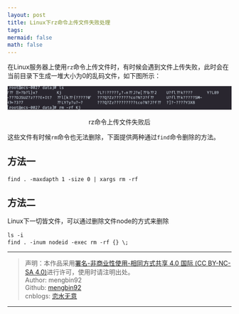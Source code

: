```yaml
---
layout: post
title: Linux下rz命令上传文件失败处理
tags: 
mermaid: false
math: false
---  
```


在Linux服务器上使用`rz`命令上传文件时，有时候会遇到文件上传失败，此时会在当前目录下生成一堆大小为0的乱码文件，如下图所示：  

<div align="center"><p><img src="../img/2022-11-23/rz.png"></p>
<p>rz命令上传文件失败后</p></div>  

这些文件有时候`rm`命令也无法删除，下面提供两种通过`find`命令删除的方法。  

## 方法一

```shell
find . -maxdapth 1 -size 0 | xargs rm -rf
```

## 方法二

Linux下一切皆文件，可以通过删除文件node的方式来删除

```shell
ls -i 
find . -inum nodeid -exec rm -rf {} \;
```

---

> 声明：本作品采用[署名-非商业性使用-相同方式共享 4.0 国际 (CC BY-NC-SA 4.0)](https://creativecommons.org/licenses/by-nc-sa/4.0/deed.zh)进行许可，使用时请注明出处。  
> Author: mengbin92  
> Github: [mengbin92](https://mengbin92.github.io/)  
> cnblogs: [恋水无意](https://www.cnblogs.com/lianshuiwuyi/)  

---
